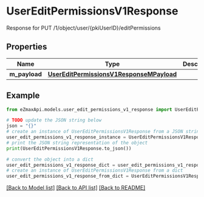 # UserEditPermissionsV1Response

Response for PUT /1/object/user/{pkiUserID}/editPermissions

## Properties

Name | Type | Description | Notes
------------ | ------------- | ------------- | -------------
**m_payload** | [**UserEditPermissionsV1ResponseMPayload**](UserEditPermissionsV1ResponseMPayload.md) |  | 

## Example

```python
from eZmaxApi.models.user_edit_permissions_v1_response import UserEditPermissionsV1Response

# TODO update the JSON string below
json = "{}"
# create an instance of UserEditPermissionsV1Response from a JSON string
user_edit_permissions_v1_response_instance = UserEditPermissionsV1Response.from_json(json)
# print the JSON string representation of the object
print(UserEditPermissionsV1Response.to_json())

# convert the object into a dict
user_edit_permissions_v1_response_dict = user_edit_permissions_v1_response_instance.to_dict()
# create an instance of UserEditPermissionsV1Response from a dict
user_edit_permissions_v1_response_from_dict = UserEditPermissionsV1Response.from_dict(user_edit_permissions_v1_response_dict)
```
[[Back to Model list]](../README.md#documentation-for-models) [[Back to API list]](../README.md#documentation-for-api-endpoints) [[Back to README]](../README.md)



